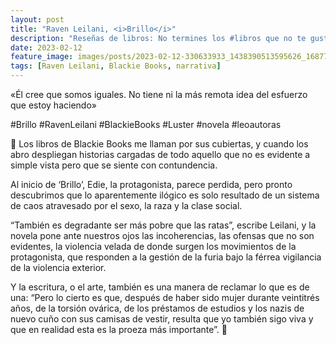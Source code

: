 ```yaml
---
layout: post
title: "Raven Leilani, <i>Brillo</i>"
description: "Reseñas de libros: No termines los #libros que no te gustan. I els #llibres que t'agraden llegeix-los tants cops com calgui."
date: 2023-02-12
feature_image: images/posts/2023-02-12-330633933_1438390513595626_1687737538735822010_n_17860854806891575.webp
tags: [Raven Leilani, Blackie Books, narrativa]
---
```


«Él cree que somos iguales. No tiene ni la más remota idea del esfuerzo que estoy haciendo»
<!--more-->

#Brillo #RavenLeilani #BlackieBooks #Luster #novela #leoautoras

💖 Los libros de Blackie Books me llaman por sus cubiertas, y cuando los abro despliegan historias cargadas de todo aquello que no es evidente a simple vista pero que se siente con contundencia. 

Al inicio de ‘Brillo’, Edie, la protagonista, parece perdida, pero pronto descubrimos que lo aparentemente ilógico es solo resultado de un sistema de caos atravesado por el sexo, la raza y la clase social. 

“También es degradante ser más pobre que las ratas”, escribe Leilani, y la novela pone ante nuestros ojos las incoherencias, las ofensas que no son evidentes, la violencia velada de donde surgen los movimientos de la protagonista, que responden a la gestión de la furia bajo la férrea vigilancia de la violencia exterior.

Y la escritura, o el arte, también es una manera de reclamar lo que es de una: “Pero lo cierto es que, después de haber sido mujer durante veintitrés años, de la torsión ovárica, de los préstamos de estudios y los nazis de nuevo cuño con sus camisas de vestir, resulta que yo también sigo viva y que en realidad esta es la proeza más importante”. 💖
